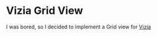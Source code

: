 # Vizia Grid View
I was bored, so I decided to implement a Grid view for [Vizia](https://github.com/vizia/vizia)
